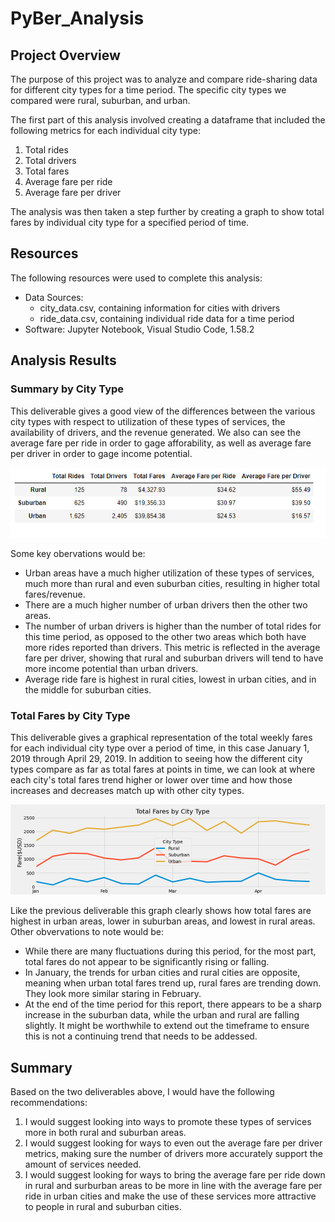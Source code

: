 # PyBer_Analysis

## Project Overview
The purpose of this project was to analyze and compare ride-sharing data for different city types for a time period.  The specific city types we compared were rural, suburban, and urban.  

The first part of this analysis involved creating a dataframe that included the following metrics for each individual city type:
1.  Total rides
1.  Total drivers
1.  Total fares 
1.  Average fare per ride
1.  Average fare per driver

The analysis was then taken a step further by creating a graph to show total fares by individual city type for a specified period of time.


##  Resources
The following resources were used to complete this analysis:
- Data Sources:  
    - city_data.csv, containing information for cities with drivers
    - ride_data.csv, containing individual ride data for a time period
- Software:  Jupyter Notebook, Visual Studio Code, 1.58.2


## Analysis Results

### Summary by City Type

This deliverable gives a good view of the differences between the various city types with respect to utilization of these types of services, the availability of drivers, and the revenue generated.  We also can see the average fare per ride in order to gage afforability, as well as average fare per driver in order to gage income potential. 

![summary_by_city_type](https://github.com/adbauer06/PyBer_Analysis/blob/main/analysis/summary_by_city_type.PNG)

Some key obervations would be:
- Urban areas have a much higher utilization of these types of services, much more than rural and even suburban cities, resulting in higher total fares/revenue.
- There are a much higher number of urban drivers then the other two areas.  
- The number of urban drivers is higher than the number of total rides for this time period, as opposed to the other two areas which both have more rides reported than drivers.  This metric is reflected in the average fare per driver, showing that rural and suburban drivers will tend to have more income potential than urban drivers.
- Average ride fare is highest in rural cities, lowest in urban cities, and in the middle for suburban cities.


### Total Fares by City Type

This deliverable gives a graphical representation of the total weekly fares for each individual city type over a period of time, in this case January 1, 2019 through April 29, 2019.  In addition to seeing how the different city types compare as far as total fares at points in time, we can look at where each city's total fares trend higher or lower over time and how those increases and decreases match up with other city types. 

![Pyber_fare_summary](analysis/Pyber_fare_summary.png)

Like the previous deliverable this graph clearly shows how total fares are highest in urban areas, lower in suburban areas, and lowest in rural areas.  Other obvervations to note would be:
- While there are many fluctuations during this period, for the most part, total fares do not appear to be significantly rising or falling.
- In January, the trends for urban cities and rural cities are opposite, meaning when urban total fares trend up, rural fares are trending down.  They look more similar staring in February. 
- At the end of the time period for this report, there appears to be a sharp increase in the suburban data, while the urban and rural are falling slightly.  It might be worthwhile to extend out the timeframe to ensure this is not a continuing trend that needs to be addessed.


 ## Summary
 Based on the two deliverables above, I would have the following recommendations:
 1.  I would suggest looking into ways to promote these types of services more in both rural and suburban areas.
 2.  I would suggest looking for ways to even out the average fare per driver metrics, making sure the number of drivers more accurately support the amount of services needed.
 3.  I would suggest looking for ways to bring the average fare per ride down in rural and surburban areas to be more in line with the average fare per ride in urban cities and make the use of these services more attractive to people in rural and suburban cities.
 
 
